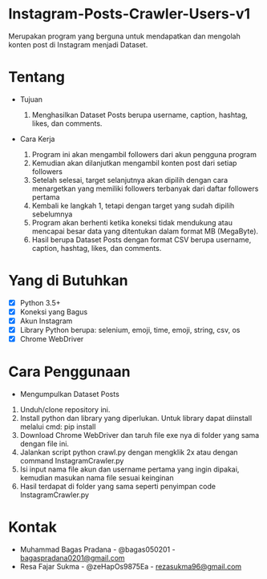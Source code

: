 # Instagram-Posts-Crawler-Users-v1

Merupakan program yang berguna untuk mendapatkan dan mengolah konten post di Instagram menjadi Dataset.

# Tentang

   * Tujuan

     1. Menghasilkan Dataset Posts berupa username, caption, hashtag, likes, dan comments.

   - Cara Kerja

      1. Program ini akan mengambil followers dari akun pengguna program
      2. Kemudian akan dilanjutkan mengambil konten post dari setiap followers
      3. Setelah selesai, target selanjutnya akan dipilih dengan cara menargetkan yang memiliki followers terbanyak dari daftar followers   pertama
      4. Kembali ke langkah 1, tetapi dengan target yang sudah dipilih sebelumnya
      5. Program akan berhenti ketika koneksi tidak mendukung atau mencapai besar data yang ditentukan dalam format MB (MegaByte).
      6. Hasil berupa Dataset Posts dengan format CSV berupa username, caption, hashtag, likes, dan comments.

# Yang di Butuhkan

  - [x] Python 3.5+
  - [x] Koneksi yang Bagus
  - [x] Akun Instagram
  - [x] Library Python berupa: selenium, emoji, time, emoji, string, csv, os
  - [x] Chrome WebDriver

# Cara Penggunaan

   - Mengumpulkan Dataset Posts

   1. Unduh/clone repository ini.
   2. Install python dan library yang diperlukan. Untuk library dapat diinstall melalui cmd: pip install <nama library>
   3. Download Chrome WebDriver dan taruh file exe nya di folder yang sama dengan file ini.
   4. Jalankan script python crawl.py dengan mengklik 2x atau dengan command InstagramCrawler.py
   5. Isi input nama file akun dan username pertama yang ingin dipakai, kemudian masukan nama file sesuai keinginan
   6. Hasil terdapat di folder yang sama seperti penyimpan code InstagramCrawler.py

# Kontak

  - Muhammad Bagas Pradana - @bagas050201 - bagaspradana0201@gmail.com
  - Resa Fajar Sukma - @zeHapOs9875Ea - rezasukma96@gmail.com

